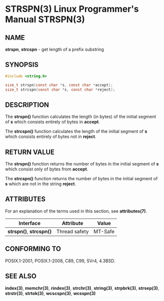 # STRSPN(3) Linux Programmer's Manual STRSPN(3)

## NAME

**strspn**, **strcspn** - get length of a prefix substring

## SYNOPSIS

```c
#include <string.h>

size_t strspn(const char *s, const char *accept);
size_t strcspn(const char *s, const char *reject);
```

## DESCRIPTION

The **strspn()** function calculates the length (in bytes) of the initial segment of **s** which consists entirely of bytes in **accept**.

The **strcspn()** function calculates the length of the initial segment of **s** which consists entirely of bytes not in **reject**.

## RETURN VALUE

The **strspn()** function returns the number of bytes in the initial segment of **s** which consist only of bytes from **accept**.

The **strcspn()** function returns the number of bytes in the initial segment of **s** which are not in the string **reject**.

## ATTRIBUTES

For an explanation of the terms used in this section, see **attributes(7)**.

| Interface | Attribute | Value |
|----------------|---------------|-----------|
| **strspn()**, **strcspn()** | Thread safety | MT-Safe |

## CONFORMING TO

POSIX.1-2001, POSIX.1-2008, C89, C99, SVr4, 4.3BSD.

## SEE ALSO

**index(3)**, **memchr(3)**, **rindex(3)**, **strchr(3)**, **string(3)**, **strpbrk(3)**, **strsep(3)**, **strstr(3)**, **strtok(3)**, **wcscspn(3)**, **wcsspn(3)**
